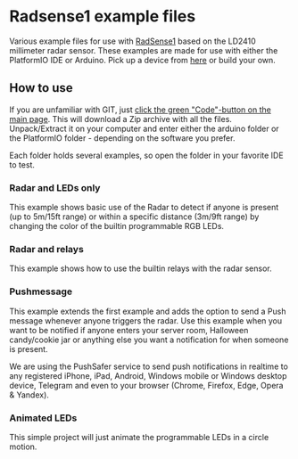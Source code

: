 # Radsense1 example files

Various example files for use with [RadSense1](https://maketronics.no/radsense-1/) based on the LD2410 millimeter radar sensor. These examples are made for use with either the PlatformIO IDE or Arduino. Pick up a device from [here](https://maketronics.no/radsense-1/) or build your own.

## How to use

If you are unfamiliar with GIT, just [click the green "Code"-button on the main page](https://github.com/jenschr/Radsense1_examples). This will download a Zip archive with all the files. Unpack/Extract it on your computer and enter either the arduino folder or the PlatformIO folder - depending on the software you prefer.

Each folder holds several examples, so open the folder in your favorite IDE to test.

### Radar and LEDs only

This example shows basic use of the Radar to detect if anyone is present (up to 5m/15ft range) or within a specific distance (3m/9ft range) by changing the color of the builtin programmable RGB LEDs.

### Radar and relays

This example shows how to use the builtin relays with the radar sensor.

### Pushmessage

This example extends the first example and adds the option to send a Push message whenever anyone triggers the radar. Use this example when you want to be notified if anyone enters your server room, Halloween candy/cookie jar or anything else you want a notification for when someone is present.

We are using the PushSafer service to send push notifications in realtime to any registered iPhone, iPad, Android, Windows mobile or Windows desktop device, Telegram and even to your browser (Chrome, Firefox, Edge, Opera & Yandex).

### Animated LEDs

This simple project will just animate the programmable LEDs in a circle motion. 